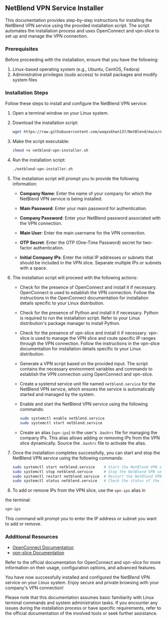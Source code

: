## NetBlend VPN Service Installer

This documentation provides step-by-step instructions for installing the NetBlend VPN service using the provided installation script. The script automates the installation process and uses OpenConnect and vpn-slice to set up and manage the VPN connection.

### Prerequisites

Before proceeding with the installation, ensure that you have the following:

1. Linux-based operating system (e.g., Ubuntu, CentOS, Fedora)
2. Administrative privileges (sudo access) to install packages and modify system files

### Installation Steps

Follow these steps to install and configure the NetBlend VPN service:

1. Open a terminal window on your Linux system.

2. Download the installation script:
   ```bash
   wget https://raw.githubusercontent.com/waqaskhan137/NetBlend/main/netblend-vpn-installer.sh
   ```

3. Make the script executable:
   ```bash
   chmod +x netblend-vpn-installer.sh
   ```

4. Run the installation script:
   ```bash
   ./netblend-vpn-installer.sh
   ```

5. The installation script will prompt you to provide the following information:

   - **Company Name**: Enter the name of your company for which the NetBlend VPN service is being installed.

   - **Main Password**: Enter your main password for authentication.

   - **Company Password**: Enter your NetBlend password associated with the VPN connection.

   - **Main User**: Enter the main username for the VPN connection.

   - **OTP Secret**: Enter the OTP (One-Time Password) secret for two-factor authentication.

   - **Initial Company IPs**: Enter the initial IP addresses or subnets that should be included in the VPN slice. Separate multiple IPs or subnets with a space.

6. The installation script will proceed with the following actions:

   - Check for the presence of OpenConnect and install it if necessary. OpenConnect is used to establish the VPN connection. Follow the instructions in the OpenConnect documentation for installation details specific to your Linux distribution.

   - Check for the presence of Python and install it if necessary. Python is required to run the installation script. Refer to your Linux distribution's package manager to install Python.

   - Check for the presence of vpn-slice and install it if necessary. vpn-slice is used to manage the VPN slice and route specific IP ranges through the VPN connection. Follow the instructions in the vpn-slice documentation for installation details specific to your Linux distribution.

   - Generate a VPN script based on the provided input. The script contains the necessary environment variables and commands to establish the VPN connection using OpenConnect and vpn-slice.

   - Create a systemd service unit file named `netblend.service` for the NetBlend VPN service, which ensures the service is automatically started and managed by the system.

   - Enable and start the NetBlend VPN service using the following commands:
     ```bash
     sudo systemctl enable netblend.service
     sudo systemctl start netblend.service
     ```

   - Create an alias (`vpn-ips`) in the user's `.bashrc` file for managing the company IPs. This alias allows adding or removing IPs from the VPN slice dynamically. Source the `.bashrc` file to activate the alias.

7. Once the installation completes successfully, you can start and stop the NetBlend VPN service using the following commands:
   ```bash
   sudo systemctl start netblend.service    # Start the NetBlend VPN service
   sudo systemctl stop netblend.service     # Stop the NetBlend VPN service
   sudo systemctl restart netblend.service  # Restart the NetBlend VPN service
   sudo systemctl status netblend.service   # Check the status of the NetBlend VPN service
   ```

8. To add or remove IPs from the VPN slice, use the `vpn-ips` alias in

 the terminal:
   ```bash
   vpn-ips
   ```
   This command will prompt you to enter the IP address or subnet you want to add or remove.

### Additional Resources

- [OpenConnect Documentation](https://www.infradead.org/openconnect/)
- [vpn-slice Documentation](https://pypi.org/project/vpn-slice/)

Refer to the official documentation for OpenConnect and vpn-slice for more information on their usage, configuration options, and advanced features.

You have now successfully installed and configured the NetBlend VPN service on your Linux system. Enjoy secure and private browsing with your company's VPN connection!

Please note that this documentation assumes basic familiarity with Linux terminal commands and system administration tasks. If you encounter any issues during the installation process or have specific requirements, refer to the official documentation of the involved tools or seek further assistance.